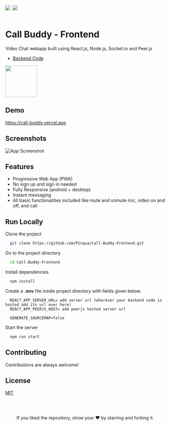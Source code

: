 <div align="left">
            <a href="https://paypal.me/piyushsati311999" target="_blank" style="display: inline-block;">
                <img
                    src="https://img.shields.io/badge/Donate-PayPal-blue.svg?style=flat-square&logo=paypal" 
                    align="left"
                />
            </a>
            <a href="https://www.buymeacoffee.com/piyushsati" target="_blank" style="display: inline-block;">
                <img
                    src="https://img.shields.io/badge/Donate-Buy%20Me%20A%20Coffee-orange.svg?style=flat-square&logo=buymeacoffee" 
                    align="left"
                />
            </a>
</div>  
<br/>  


# Call Buddy - Frontend

Video Chat webapp built using React.js, Node.js, Socket.io and Peer.js



 - [Backend Code](https://github.com/Pinqua/Call-Buddy-Backend)
 
<img src="https://call-buddy.vercel.app/static/media/logo.1b0797ca.png" alt="" height="100" />  

    
## Demo

https://call-buddy.vercel.app

  
## Screenshots

![App Screenshot](https://i.ibb.co/qR2wSmn/call-buddy.gif)

  
## Features

- Progressive Web App (PWA)
- No sign up and sign in needed
- Fully Responsive (android + desktop)
- Instant messaging
- All basic functionalities included like mute and unmute mic, video on and off, end call




## Run Locally

Clone the project

```bash
  git clone https://github.com/Pinqua/Call-Buddy-Frontend.git
```

Go to the project directory

```bash
  cd Call-Buddy-Frontend
```

Install dependencies

```bash
  npm install
```

Create a **.env** file inside project directory with fields given below.

```
  REACT_APP_SERVER_URL= add server url (wherever your backend code is hosted add its url over here)
  REACT_APP_PEERJS_HOST= add peerjs hosted server url
  
  GENERATE_SOURCEMAP=false
```

Start the server

```bash
  npm run start
```

  
## Contributing

Contributions are always welcome!
 
## License

[MIT](https://choosealicense.com/licenses/mit/)

  
<br/>
<br/>

<p align="center">If you liked the repository, show your  ❤️  by starring and forking it.</p>
  
